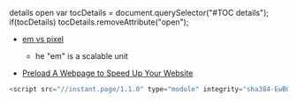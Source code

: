 


details
open
var tocDetails = document.querySelector("#TOC details");
if(tocDetails) tocDetails.removeAttribute("open");


- [em vs pixel](https://kyleschaeffer.com/css-font-size-em-vs-px-vs-pt-vs-percent)
  - he "em" is a scalable unit

- [Preload A Webpage to Speed Up Your Website](https://edgetalk.net/preload-a-webpage-to-speed-up-your-website/)
```js
<script src="//instant.page/1.1.0" type="module" integrity="sha384-EwBObn5QAxP8f09iemwAJljc+sU+eUXeL9vSBw1eNmVarwhKk2F9vBEpaN9rsrtp"></script>
```